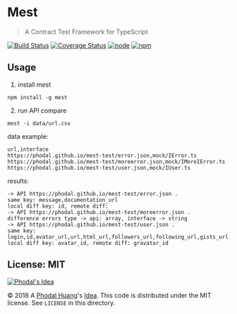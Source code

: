 # Mest

> A Contract Test Framework for TypeScript

[![Build Status](https://travis-ci.org/phodal/mest.svg?branch=master)](https://travis-ci.org/phodal/mest)
[![Coverage Status](https://coveralls.io/repos/github/phodal/mest/badge.svg?branch=master)](https://coveralls.io/github/phodal/mest?branch=master)
[![node](https://img.shields.io/node/v/mest.svg)](https://www.npmjs.com/package/mest) 
[![npm](https://img.shields.io/npm/v/mest.svg)](https://www.npmjs.com/mest)

Usage
---

1. install mest

```
npm install -g mest
```

2. run API compare 

```
mest -i data/url.csv
```

data example: 

```csv
url,interface
https://phodal.github.io/mest-test/error.json,mock/IError.ts
https://phodal.github.io/mest-test/moreerror.json,mock/IMoreIError.ts
https://phodal.github.io/mest-test/user.json,mock/IUser.ts

```

results:


```
-> API https://phodal.github.io/mest-test/error.json .
same key: message,documentation_url
local diff key: id, remote diff:
-> API https://phodal.github.io/mest-test/moreerror.json .
difference errors type -> api: array, interface -> string
-> API https://phodal.github.io/mest-test/user.json .
same key: login,id,avatar_url,url,html_url,followers_url,following_url,gists_url,starred_url,subscriptions_url,organizations_url,repos_url,events_url,received_events_url,type,site_admin,name,company,blog,location,email,hireable,bio,public_repos,public_gists,followers,following,created_at,updated_at
local diff key: avatar_id, remote diff: gravatar_id
```

License: MIT
---

[![Phodal's Idea](http://brand.phodal.com/shields/idea-small.svg)](http://ideas.phodal.com/)

© 2018 A [Phodal Huang](https://www.phodal.com)'s [Idea](http://github.com/phodal/ideas).  This code is distributed under the MIT license. See `LICENSE` in this directory.
